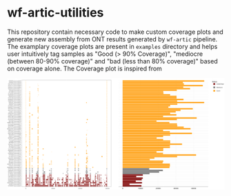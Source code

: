 # wf-artic-utilities

This repository contain necessary code to make custom coverage plots and generate new assembly from ONT results generated by `wf-artic` pipeline. The examplary coverage plots are present in `examples` directory and helps user intuitively tag samples as "Good (> 90% Coverage)", "mediocre (between 80-90% coverage)" and "bad (less than 80% coverage)" based on coverage alone. The Coverage plot is inspired from 

![Coverage Plot](examples/images/newplot.png)
